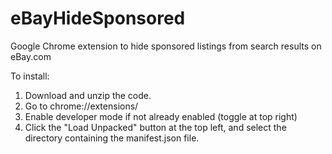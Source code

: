 # eBayHideSponsored
Google Chrome extension to hide sponsored listings from search results on eBay.com

To install:
1) Download and unzip the code.
2) Go to chrome://extensions/
3) Enable developer mode if not already enabled (toggle at top right)
4) Click the "Load Unpacked" button at the top left, and select the directory containing the manifest.json file.
